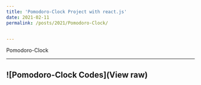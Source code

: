 ```yaml
---
title: 'Pomodoro-Clock Project with react.js'
date: 2021-02-11
permalink: /posts/2021/Pomodoro-Clock/


---
```


   Pomodoro-Clock 
  
  
---







![Pomodoro-Clock Codes](View raw)
---

